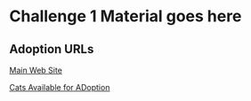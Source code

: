 # Challenge 1 Material goes here

## Adoption URLs

[Main Web Site](https://torontocatrescue.ca/)

[Cats Available for ADoption](http://www.torontocatrescueadopt.com/)


